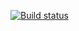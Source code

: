 [![Build status](https://ci.appveyor.com/api/projects/status/hq62amq2ews66090/branch/main?svg=true)](https://ci.appveyor.com/project/andrianova1308/patterns-part1/branch/main)